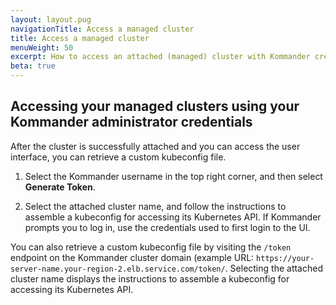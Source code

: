 ```yaml
---
layout: layout.pug
navigationTitle: Access a managed cluster
title: Access a managed cluster
menuWeight: 50
excerpt: How to access an attached (managed) cluster with Kommander credentials
beta: true
---
```


## Accessing your managed clusters using your Kommander administrator credentials

After the cluster is successfully attached and you can access the user interface, you can retrieve a custom kubeconfig file.

1.  Select the Kommander username in the top right corner, and then select **Generate Token**.

1.  Select the attached cluster name, and follow the instructions to assemble a kubeconfig for accessing its Kubernetes API. If Kommander prompts you to log in, use the credentials used to first login to the UI.

You can also retrieve a custom kubeconfig file by visiting the `/token` endpoint on the Kommander cluster domain (example URL: `https://your-server-name.your-region-2.elb.service.com/token/`. Selecting the attached cluster name displays the instructions to assemble a kubeconfig for accessing its Kubernetes API.
